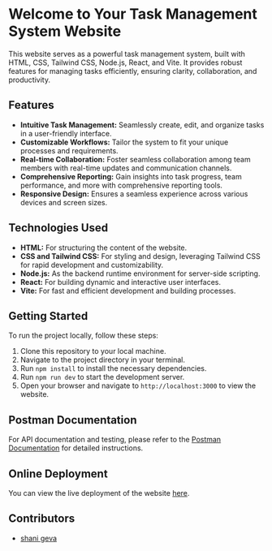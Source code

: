 # Welcome to Your Task Management System Website

This website serves as a powerful task management system, built with HTML, CSS, Tailwind CSS, Node.js, React, and Vite. It provides robust features for managing tasks efficiently, ensuring clarity, collaboration, and productivity.

## Features

- **Intuitive Task Management:** Seamlessly create, edit, and organize tasks in a user-friendly interface.
- **Customizable Workflows:** Tailor the system to fit your unique processes and requirements.
- **Real-time Collaboration:** Foster seamless collaboration among team members with real-time updates and communication channels.
- **Comprehensive Reporting:** Gain insights into task progress, team performance, and more with comprehensive reporting tools.
- **Responsive Design:** Ensures a seamless experience across various devices and screen sizes.

## Technologies Used

- **HTML:** For structuring the content of the website.
- **CSS and Tailwind CSS:** For styling and design, leveraging Tailwind CSS for rapid development and customizability.
- **Node.js:** As the backend runtime environment for server-side scripting.
- **React:** For building dynamic and interactive user interfaces.
- **Vite:** For fast and efficient development and building processes.

## Getting Started

To run the project locally, follow these steps:

1. Clone this repository to your local machine.
2. Navigate to the project directory in your terminal.
3. Run `npm install` to install the necessary dependencies.
4. Run `npm run dev` to start the development server.
5. Open your browser and navigate to `http://localhost:3000` to view the website.

## Postman Documentation

For API documentation and testing, please refer to the [Postman Documentation](https://www.getpostman.com/collections/XXXXXXXXX) for detailed instructions.

## Online Deployment

You can view the live deployment of the website [here](https://sunday-shani.vercel.app/).

## Contributors

- [shani geva](https://github.com/shangigeva)
